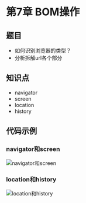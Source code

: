 # 第7章 BOM操作

## 题目

+ 如何识别浏览器的类型？
+ 分析拆解url各个部分

## 知识点

+ navigator
+ screen
+ location
+ history

## 代码示例

### navigator和screen

![navigator和screen](https://img.mukewang.com/szimg/5dc4160200016faf19201080.jpg)

### location和history

![location和history](https://img.mukewang.com/szimg/5dc4161d00013e5019201080.jpg)